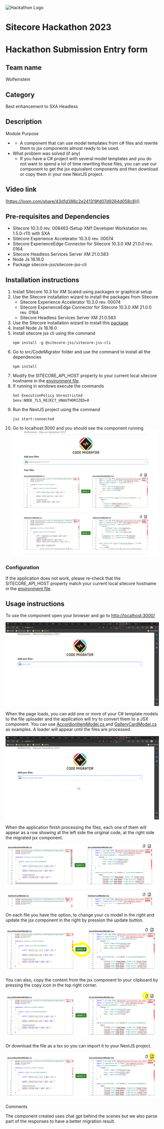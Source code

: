 ![Hackathon Logo](docs/images/hackathon.png?raw=true "Hackathon Logo")

# Sitecore Hackathon 2023

# Hackathon Submission Entry form

## Team name

Wolfeinstein

## Category

Best enhancement to SXA Headless

## Description

Module Purpose

- - A component that can use model templates from c# files and rewrite them to jsx components almost ready to be used.
- What problem was solved (if any)
  - If you have a C# project with several model templates and you do not want to spend a lot of time rewriting those files, you can use our component to get the jsx equivalent components and then download or copy them in your new NextJS project.

## Video link

[https://loom.com/share/43d1d386c2e241319fd07d9264d058c8]()

## Pre-requisites and Dependencies

- Sitecore 10.3.0 rev. 008463 (Setup XM1 Developer Workstation rev. 1.5.0-r11) with SXA
- Sitecore Experience Accelerator 10.3.0 rev. 00074
- Sitecore ExperienceEdge Connector for Sitecore 10.3.0 XM 21.0.0 rev. 0164
- Sitecore Headless Services Server XM 21.0.583
- Node Js 16.16.0
- Package sitecore-jss/sitecore-jss-cli

## Installation instructions

1. Install Sitecore 10.3 for XM Scaled using packages or graphical setup
2. Use the Sitecore installation wizard to install the packages from Sitecore
   - Sitecore Experience Accelerator 10.3.0 rev. 00074
   - Sitecore ExperienceEdge Connector for Sitecore 10.3.0 XM 21.0.0 rev. 0164
   - Sitecore Headless Services Server XM 21.0.583
3. Use the Sitecore installation wizard to install this [package](docs/files/Hackathon-2023-1.0.zip)
4. Install Node Js 16.16.0
5. Install sitecore jss cli using the command
   ```
   npm install -g @sitecore-jss/sitecore-jss-cli
   ```
6. Go to src/CodeMigrator folder and use the command to install all the dependencies
   ```
   npm install
   ```
7. Modify the SITECORE_API_HOST property to your current local sitecore hostname in the [environment file](src/CodeMigrator/.env).
8. If running in windows execute the commands
   ```
   Set ExecutionPolicy Unrestricted
   $env:NODE_TLS_REJECT_UNAUTHORIZED=0
   ```
9. Run the NextJS project using the command
   ```
   jss start:connected
   ```
10. Go to localhost:3000 and you should see the component running![1677959521349](image/README/1677959521349.png)

### Configuration

If the application does not work, please re-check that the SITECORE_API_HOST property match your current local sitecore hostname in the [environment file](src/CodeMigrator/.env).

## Usage instructions

To use the component open your browser and go to [http://localhost:3000/](http://localhost:3000/)

![1677960101124](image/README/1677960101124.png)

When the page loads, you can add one or more of your C# template models to the file uploader and the application will try to convert them to a JSX component. You can use [AccordionItemModel.cs ](docs/files/AccordionItemModel.cs)and [GalleryCardModel.cs ](docs/files/GalleryCardModel.cs)as examples. A loader will appear until the files are processed.

![1677960351387](image/README/1677960351387.png)

When the application finish processing the files, each one of them will appear as a row showing at the left side the original code, at the right side the migrated jsx component.

![1677961193561](image/README/1677961193561.png)

On each file you have the option, to change your cs model in the right and update the jsx component in the right by pression the update button.

![1677961279400](image/README/1677961279400.png)

You can also, copy the content from the jsx component to your clipboard by pressing the copy icon in the top right corner.

![1677961320548](image/README/1677961320548.png)

Or download the file as a tsx so you can import it to your NextJS project.

![1677961357398](image/README/1677961357398.png)

Comments

The component created uses chat gpt behind the scenes but we also parse part of the responses to have a better migration result.
